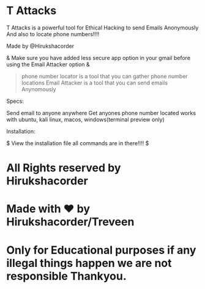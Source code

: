 # T Attacks

T Attacks is a powerful tool for Ethical Hacking to send Emails Anonymously And also to locate phone numbers!!!!

Made by @Hirukshacorder

& Make sure you have added less secure app option in your gmail before using the Email Attacker option &

> phone number locator is a tool that you can gather phone number locations
> Email Attacker is a tool that you can send emails Anynomously

Specs:

Send email to anyone anywhere
Get anyones phone number located
works with ubuntu, kali linux, macos, windows(terminal preview only)

Installation:

$ View the installation file all commands are in there!!!! $

# All Rights reserved by Hirukshacorder

# Made with ♥️ by Hirukshacorder/Treveen

# Only for Educational purposes if any illegal things happen we are not responsible Thankyou.

